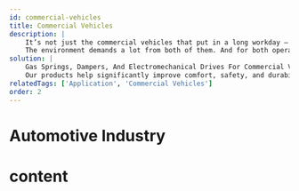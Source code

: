 ```yaml
---
id: commercial-vehicles
title: Commercial Vehicles
description: |
    It’s not just the commercial vehicles that put in a long workday – the people operating them do too. 
    The environment demands a lot from both of them. And for both operator and machine, the idea is to combine safety, comfort, and performance with minimal effort.
solution: | 
    Gas Springs, Dampers, And Electromechanical Drives For Commercial Vehicles; Whether agricultural, construction, or military - vehicles, machinery, and trailers need to carry high loads. 
    Our products help significantly improve comfort, safety, and durability.
relatedTags: ['Application', 'Commercial Vehicles']
order: 2
---
```


# Automotive Industry
# content